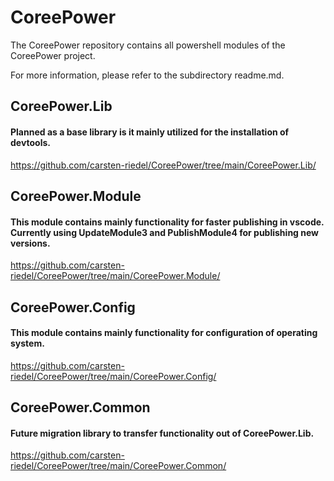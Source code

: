 # CoreePower
The CoreePower repository contains all powershell modules of the CoreePower project.

For more information, please refer to the subdirectory readme.md.

## CoreePower.Lib
#### Planned as a base library is it mainly utilized for the installation of devtools.
https://github.com/carsten-riedel/CoreePower/tree/main/CoreePower.Lib/

## CoreePower.Module
#### This module contains mainly functionality for faster publishing in vscode. Currently using UpdateModule3 and PublishModule4 for publishing new versions.
https://github.com/carsten-riedel/CoreePower/tree/main/CoreePower.Module/

## CoreePower.Config
#### This module contains mainly functionality for configuration of operating system.
https://github.com/carsten-riedel/CoreePower/tree/main/CoreePower.Config/

## CoreePower.Common
#### Future migration library to transfer functionality out of CoreePower.Lib.
https://github.com/carsten-riedel/CoreePower/tree/main/CoreePower.Common/